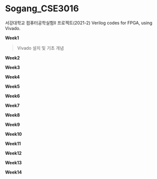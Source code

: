 # Sogang_CSE3016
서강대학교 컴퓨터공학실험II 프로젝트(2021-2)
Verilog codes for FPGA, using Vivado.

**Week1**
> Vivado 설치 및 기초 개념

**Week2**
>

**Week3**
>

**Week4**
>

**Week5**
>

**Week6**
>

**Week7**
>

**Week8**
>

**Week9**
>

**Week10**
>

**Week11**
>

**Week12**
>

**Week13**
>

**Week14**
>
